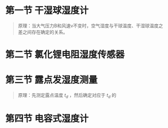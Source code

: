 # 第一节 干湿球湿度计

> 原理：当大气压力B和风速v不变时，空气湿度与干球温度、干湿球温度之差之间存在确定的关系。

# 第二节 氯化锂电阻湿度传感器

# 第三节 露点发湿度测量

> 原理：先测定露点温度 $t_d$ ，然后确定对应于 $t_d$ 的

# 第四节 电容式湿度计